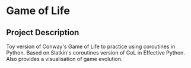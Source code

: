 # Game of Life

## Project Description

Toy version of Conway's Game of Life to practice using coroutines in Python. Based on Slatkin's coroutines version of GoL in Effective Python. Also provides a visualisation of game evolution. 
